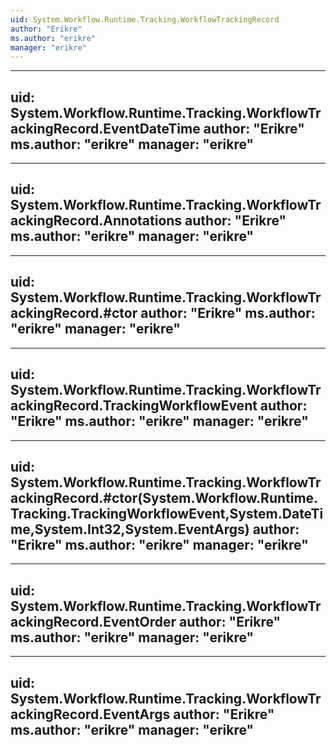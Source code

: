 ```yaml
---
uid: System.Workflow.Runtime.Tracking.WorkflowTrackingRecord
author: "Erikre"
ms.author: "erikre"
manager: "erikre"
---
```


---
uid: System.Workflow.Runtime.Tracking.WorkflowTrackingRecord.EventDateTime
author: "Erikre"
ms.author: "erikre"
manager: "erikre"
---

---
uid: System.Workflow.Runtime.Tracking.WorkflowTrackingRecord.Annotations
author: "Erikre"
ms.author: "erikre"
manager: "erikre"
---

---
uid: System.Workflow.Runtime.Tracking.WorkflowTrackingRecord.#ctor
author: "Erikre"
ms.author: "erikre"
manager: "erikre"
---

---
uid: System.Workflow.Runtime.Tracking.WorkflowTrackingRecord.TrackingWorkflowEvent
author: "Erikre"
ms.author: "erikre"
manager: "erikre"
---

---
uid: System.Workflow.Runtime.Tracking.WorkflowTrackingRecord.#ctor(System.Workflow.Runtime.Tracking.TrackingWorkflowEvent,System.DateTime,System.Int32,System.EventArgs)
author: "Erikre"
ms.author: "erikre"
manager: "erikre"
---

---
uid: System.Workflow.Runtime.Tracking.WorkflowTrackingRecord.EventOrder
author: "Erikre"
ms.author: "erikre"
manager: "erikre"
---

---
uid: System.Workflow.Runtime.Tracking.WorkflowTrackingRecord.EventArgs
author: "Erikre"
ms.author: "erikre"
manager: "erikre"
---
